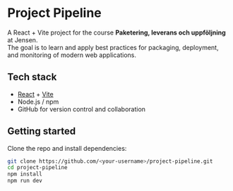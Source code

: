 # Project Pipeline

A React + Vite project for the course **Paketering, leverans och uppföljning** at Jensen.  
The goal is to learn and apply best practices for packaging, deployment, and monitoring of modern web applications.

## Tech stack
- [React](https://react.dev/) + [Vite](https://vitejs.dev/)
- Node.js / npm
- GitHub for version control and collaboration

## Getting started
Clone the repo and install dependencies:

```bash
git clone https://github.com/<your-username>/project-pipeline.git
cd project-pipeline
npm install
npm run dev